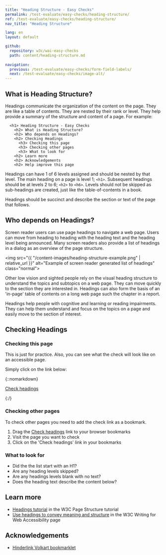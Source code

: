 ```yaml
---
title: "Heading Structure - Easy Checks"
permalink: /test-evaluate/easy-checks/heading-structure/
ref: /test-evaluate/easy-checks/heading-structure/
nav_title: "Heading Structure"

lang: en
layout: default

github:
  repository: w3c/wai-easy-checks
  path: content/heading-structure.md
  
navigation:
  previous: /test-evaluate/easy-checks/form-field-labels/
  next: /test-evaluate/easy-checks/image-alt/
---
```


## What is Heading Structure?

Headings communicate the organization of the content on the page. They are like a table of contents. They are nested by their rank or level. They help provide a summary of the structure and content of a page. For example:

```
  <h1> Heading Structure - Easy Checks
    <h2> What is Heading Structure?
    <h2> Who depends on Headings?
    <h2> Checking Headings
      <h3> Checking this page
      <h3> Checking other pages
      <h3> What to look for
    <h2> Learn more
    <h2> Acknowledgements
    <h2> Help improve this page
```

Headings can have 1 of 6 levels assigned and should be nested by that level. The main heading on a page is level 1; `<h1>`. Subsequent headings should be at levels 2 to 6; `<h2>` to `<h6>`. Levels should not be skipped as sub-headings are created, just like the table-of-contents in a book.
  
Headings should be succinct and describe the section or text of the page that follows.

## Who depends on Headings?

Screen reader users can use page headings to navigate a web page. Users can move from heading to heading with the heading text and the heading level being announced. Many screen readers also provide a list of headings in a dialog as an overview of the page structure.

<img src="{{ "/content-images/heading-structure-example.png" | relative_url }}" alt="Example of screen reader generated list of headings" class="normal">

Other low vision and sighted people rely on the visual heading structure to understand the topics and subtopics on a web page. They can move quickly to the section they are interested in. Headings can also form the basis of an 'in-page' table of contents on a long web page such the chapter in a report.

Headings help people with cognitive and learning or reading impairments. They can help them understand and focus on the topics on a page and easily move to the section of interest.

## Checking Headings

### Checking this page

This is just for practice. Also, you can see what the check will look like on an accessible page.

Simply click on the link below:

{::nomarkdown}
<p>
  <a class="button active" href="javascript:void%20function(){function%20a(){o.style.height=%220px%22,o.style.height=q.scrollingElement.scrollHeight+%22px%22}function%20b(a,b){console.log(%22function:%20check%22);for(var%20c=0,d=0;d%3Ca.length;d++)a[d][b]%26%26c++;return%20c}function%20c(a){console.log(%22function:%20parse%22);for(var%20b=%22%22,c=0;c%3Ca.length;c++){var%20e=a[c],f=e.el;b+=%22%3Cli%20class=\%22%22,b+=e.wrong%3F%22wrong-level%22:%22correct-level%22,b+=e.visible%3F%22%22:%22%20hidden%22,b+=e.visuallyhidden%3F%22%20visuallyhidden%22:%22%22,b+=%22\%22%20style=\%22margin-left:%20%22+e.level+%22em;\%22%3E%22,b+=%22%3Ca%20href=\%22%23%22+c+%22\%22%20target=\%22_top\%22%3E%22,b+=%22%3Cspan%20class=\%22level\%22%20data-level=\%22%22+e.level+%22\%22%3E%22+e.level+%22%3C/span%3E%20%22,b+=%22%3Cspan%20class=\%22text\%22%3E%22+d(f.textContent.replace(/\s+/g,%22%20%22)),b+=e.wrong%3F%22%20(skipped%20level)%22:%22%22,b+=e.visible%3F%22%22:%22%20(hidden)%22,b+=%22%3C/span%3E%22,b+=%22%3C/a%3E%22,b+=%22%3C/li%3E%22}return%22%3Cul%20id=\%22headings\%22%3E%22+b+%22%3C/ul%3E%22}function%20d(a){return(a+%22%22).replace(/%26/g,%22%26amp;%22).replace(/%3C/g,%22%26lt;%22).replace(/%3E/g,%22%26gt;%22).replace(/%22/g,%22%26quot;%22)}function%20e(a){console.log(%22function:%20isVisible%22);for(var%20b=window.getComputedStyle(a),c=!1;a;){if(%22none%22===b.display)return!1;if(!c){if(%22hidden%22===b.visibility)return!1;%22visible%22===b.visibility%26%26(c=!0)}if(%22true%22===a.getAttribute(%22aria-hidden%22))return!1;a=a.parentElement;try{b=window.getComputedStyle(a)}catch(a){return!0}}return!0}function%20f(a){var%20b=a.getBoundingClientRect(a);if(%22absolute%22===window.getComputedStyle(a).position){if(1%3E=b.width%26%261%3E=b.height)return!0;if(0%3E=b.right)return!0}}function%20g(a,b){console.log(%22function:%20init%22),b||(a.scrollIntoViewIfNeeded%3Fa.scrollIntoViewIfNeeded():a.scrollIntoView%26%26a.scrollIntoView()),setTimeout(function(){for(var%20b=Math.max,c=Math.min,d=a.getBoundingClientRect(),e=a.parentElement;!d.height%26%26!d.width%26%26!d.left%26%26!d.top%26%26e;)d=e.getBoundingClientRect(),!1,e=e.parentElement;e%26%26((d={left:d.left,top:d.top,bottom:d.bottom,right:d.right}).left=c(window.innerWidth,d.left),d.right=b(0,d.right),d.top=c(window.innerHeight,d.top),d.bottom=b(0,d.bottom),!document.getElementById(n.id)%26%26document.body.appendChild(n),n.style.left=d.left-10+%22px%22,n.style.width=d.right-d.left+20+%22px%22,n.style.top=d.top-10+%22px%22,n.style.height=d.bottom-d.top+20+%22px%22,n.style.display=%22block%22)},100)}function%20h(a){console.log(%22function:%20register%22);var%20b=function(){a.checked%3Fl():m()};b(),a.addEventListener(%22click%22,b)}function%20j(a){console.log(%22function:%20hide%22);for(var%20b=q.querySelectorAll(%22%23headings%20a%22),c=b.length-1;0%3C=c;c--)b[c]===a%3Fb[c].classList.add(%22is-active%22):b[c].classList.remove(%22is-active%22)}function%20k(a){console.log(%22function:%20remove%22);for(var%20b=a.target,c=document.body.querySelectorAll(%22*%22),d=!1,e=c.length-1;0%3C=e;e--){var%20f=c[e];if(d){for(var%20h=r.length-1;0%3C=h;h--)if(r[h].el===f%26%26r[h].visible)return%20g(r[h].el,!0),void%20j(q.querySelector(%22%23headings%20a[href=\%22%23%22+h+%22\%22]%22));}else%20f===b%26%26(d=!0,e++)}j(null)}function%20l(){document.body.addEventListener(%22mouseover%22,k)}function%20m(){document.body.removeEventListener(%22mouseover%22,k)}var%20n=document.createElement(%22DIV%22);n.id=%22h1-a11y-highlighterelement%22,n.style.cssText=%22pointer-events:none;position:fixed;border:1px%20dashed%20%23eed009;box-shadow:%200%200%209px%202px%20rgba(238,208,9,0.75);display:none;z-index:%20100000;transition:all%20200ms%22;var%20o=document.getElementById(%22ec-heading-bookmarklet%22);o%26%26document.body.removeChild(o),(o=document.createElement(%22DIV%22)).id=%22ec-heading-bookmarklet%22,o.style.cssText=%22position:fixed;top:0;right:0;max-height:100%25;box-shadow:0%200%2080px%20rgba(0,0,0,0.3);width:20%25;min-width:320px;max-width:450px;z-index:100001%22;var%20p=document.createElement(%22IFRAME%22);p.style.width=%22100%25%22,p.style.height=%22100%25%22,p.style.borderWidth=%220%22;var%20q,r=function(){for(var%20a=0,b=document.querySelectorAll(%22h1,h2,h3,h4,h5,h6,h7,[role=\%22heading\%22]%22),c=[],d=0;d%3Cb.length;d++){var%20g=b[d],h=e(b[d]),j=parseInt(%22heading%22==g.getAttribute(%22role%22)%26%26g.getAttribute(%22aria-level%22)||g.nodeName.substr(1));if(h){var%20k=j%3Ea%26%26j!==a+1;a=j}else%20k=!1;c.push({visible:h,visuallyhidden:h%26%26f(g),wrong:k,level:j,el:g})}return%20c}();o.appendChild(p),p.onload=function(){function%20d(b,c){var%20d=q.getElementById(b),e=q.querySelector(%22.result%22);if(d){var%20f=function(b){d.checked%3Fe.classList.add(c):e.classList.remove(c),b%26%26a()};d.addEventListener(%22change%22,f,!1),d.addEventListener(%22click%22,f,!1),f()}}p.onload=function(){},(q=p.contentWindow.document).open(),q.write(%22%3Chtml%3E%20%3Chead%3E%20%3Cmeta%20name=\%22viewport\%22%20content=\%22width=device-width,minimum-scale=1.0,initial-scale=1,user-scalable=yes\%22%3E%3Cstyle%3E*{margin:0;padding:0;border:0}body{font:14px/1.6%20sans;font-family:Noto%20Sans,Trebuchet%20MS,Helvetica%20Neue,Arial,sans-serif;color:%231d1d1d;background:rgba(255,255,255,0.95);border:1px%20solid%20transparent;padding:15px}main{white-space:nowrap;overflow-x:hidden;text-overflow:%20ellipsis}ul{margin:0%200%200%20-10px;padding:0}li{color:%231d1d1d;list-style:none;margin-left:20px;display:-webkit-box;display:-ms-flexbox;display:flex}main%20a{color:inherit;text-decoration:none;display:inline-block;max-width:30em;overflow:hidden;text-overflow:ellipsis;padding:2px%204px%202px%2025px;position:relative;line-height:%201.3;border-radius:3px}main%20a%3E.level{display:inline-block;background-color:%23003366;color:%23FAFAFC;font-size:85%25;font-weight:bold;width:2.7ex;height:2.7ex;text-align:center;-webkit-box-sizing:border-box;box-sizing:border-box;position:absolute;left:2px;top:2px;padding-top:1px}li.hidden{color:black;text-decoration:line-through;opacity:0.5}.result:not(.show-hidden)%20li.hidden{display:none}.result.mark-visuallyhidden%20li.visuallyhidden%20.level:before{color:inherit}.result.mark-visuallyhidden%20li.visuallyhidden%20.level{border:1px%20dashed;background:white}.result.mark-visuallyhidden%20li.visuallyhidden:after{content:\%22(visually%20hidden)\%22}li.wrong-level{color:%23AF3A37}a.is-active{-webkit-box-shadow:0%200%205px%201px%20%233CBEFF;box-shadow:0%200%205px%201px%20%233CBEFF}main%20a:hover{background-color:%23003366}main%20a:hover%3E.text{color:%23FAFAFC}main%20a:hover%3E.level{background-color:transparent}header,main{padding-top:5px;padding-bottom:15px;padding-right:5em;margin-bottom:1em;border-bottom:1px%20solid%20%23eee}legend{margin-right:1em;font-weight:bold}%40media(min-width:340px){legend{float:left}}.options{display:-webkit-box;display:-ms-flexbox;display:flex;-ms-flex-wrap:wrap;flex-wrap:wrap}.options%20.input{margin-right:2em}.count{background:%23ddd;border-radius:4px;padding:1px%203px}.tooltip{font-family:Trebuchet%20MS,Helvetica%20Neue,Arial,sans-serif;position:relative}.tooltip:before{content:'\u2139\uFE0F'}.tooltip:focus:after,.tooltip:hover:after{content:attr(title);position:absolute;background:white;padding:4px%2010px;top:70%25;left:70%25;width:10em;-webkit-box-shadow:0%202px%2020px%20rgba(0,0,0,0.3);box-shadow:0%202px%2020px%20rgba(0,0,0,0.3);white-space:normal;border-radius:8px;border-top-left-radius:0;z-index:1;pointer-events:none}.button-close{position:absolute;top:15px;right:15px;padding:5px%2010px;border-radius:5px;border:1px%20solid%20transparent;font-size:inherit;color:white;background-color:%23003366;cursor:pointer}.button-close:hover{color:white;background-color:%23003366}%3C/style%3E%3C/head%3E%3Cbody%3E%3Cheader%3E%3Cbutton%20class=\%22button-close\%22%20data-action=\%22close\%22%3EX%3C/button%3E%3Cfieldset%3E%3Clegend%3EOptions%3C/legend%3E%3Cdiv%20class=\%22options\%22%3E%3Cdiv%20class=\%22input\%22%3E%3Cinput%20type=\%22checkbox\%22%20name=\%22options\%22%20id=\%22o-hidden\%22%3E%20%3Clabel%20for=\%22o-hidden\%22%3EShow%20hidden%20%3Cspan%20class=\%22count\%22%20id=\%22o-hidden-count\%22%3E%3C/span%3E%20%3Cspan%20class=\%22tooltip\%22%20title=\%22also%20hidden%20for%20screenreaders\%22%20tabindex=\%220\%22%3E%3C/span%3E%3C/label%3E%20%3C/div%3E%20%3Cdiv%20class=\%22input\%22%3E%20%3Cinput%20type=\%22checkbox\%22%20name=\%22options\%22%20id=\%22o-visuallyhidden\%22%3E%20%3Clabel%20for=\%22o-visuallyhidden\%22%3EMark%20visually%20hidden%20%3Cspan%20class=\%22count\%22%20id=\%22o-visuallyhidden-count\%22%3E%3C/span%3E%20%3Cspan%20class=\%22tooltip\%22%20title=\%22only%20visible%20for%20screenreaders\%22%20tabindex=\%220\%22%3E%3C/span%3E%3C/label%3E%20%3C/div%3E%20%3Cdiv%20class=\%22input\%22%3E%20%3Cinput%20type=\%22checkbox\%22%20name=\%22options\%22%20id=\%22o-highlight\%22%3E%20%3Clabel%20for=\%22o-highlight\%22%3EHover-Highlight%20%3Cspan%20class=\%22tooltip\%22%20title=\%22Highlight%20the%20corresponding%20heading%20when%20hovering%20over%20elements%20of%20the%20page\%22%20tabindex=\%220\%22%3E%3C/span%3E%3C/label%3E%3C/div%3E%3C/div%3E%3C/fieldset%3E%3C/header%3E%3Cmain%20id=\%22result\%22%20class=\%22result\%22%3E%3C/main%3E%3Caside%20id=\%22wai-info-box\%22%3E%3Cp%3EFind%20out%20more%20about%20%3Ca%20href=\%22/wai/easy-checks/heading-structure/\%22%3EChecking%20Heading%20Structure%3C/a%3E%3C/aside%3E%3C/body%3E%3C/html%3E%22),q.close();var%20e=q.querySelector(%22[data-action=\%22close\%22]%22);e%26%26e.addEventListener(%22click%22,function(){m(),window.removeEventListener(%22resize%22,a),document.body.removeChild(o),document.getElementById(n.id)%26%26document.body.removeChild(n)});var%20f=q.querySelector(%22%23result%22);f%26%26(f.innerHTML=c(r)),(f=q.querySelector(%22%23o-hidden-count%22))%26%26(f.innerText=r.length-b(r,%22visible%22)),(f=q.querySelector(%22%23o-visuallyhidden-count%22))%26%26(f.innerText=b(r,%22visuallyhidden%22)),d(%22o-hidden%22,%22show-hidden%22),d(%22o-visuallyhidden%22,%22mark-visuallyhidden%22),h(q.getElementById(%22o-highlight%22)),a(),q.addEventListener(%22click%22,function(a){console.log(%22function:%20unnamed%20mouseover%20thing%20at%20the%20end%22);var%20b;if(%22A%22===a.target.nodeName.toUpperCase()%3Fb=a.target:a.target.parentElement%26%26%22A%22===a.target.parentElement.nodeName.toUpperCase()%26%26(b=a.target.parentElement),b){var%20c=parseInt(b.getAttribute(%22href%22).substr(1),10);g(r[c].el)}},!1),window.addEventListener(%22resize%22,a)},document.body.appendChild(o)}();">Check headings</a>
</p>
{:/}

### Checking other pages

To check other pages you need to add the check link as a bookmark.

1. Drag the <a class="button active" href="javascript:void%20function(){function%20a(){o.style.height=%220px%22,o.style.height=q.scrollingElement.scrollHeight+%22px%22}function%20b(a,b){console.log(%22function:%20check%22);for(var%20c=0,d=0;d%3Ca.length;d++)a[d][b]%26%26c++;return%20c}function%20c(a){console.log(%22function:%20parse%22);for(var%20b=%22%22,c=0;c%3Ca.length;c++){var%20e=a[c],f=e.el;b+=%22%3Cli%20class=\%22%22,b+=e.wrong%3F%22wrong-level%22:%22correct-level%22,b+=e.visible%3F%22%22:%22%20hidden%22,b+=e.visuallyhidden%3F%22%20visuallyhidden%22:%22%22,b+=%22\%22%20style=\%22margin-left:%20%22+e.level+%22em;\%22%3E%22,b+=%22%3Ca%20href=\%22%23%22+c+%22\%22%20target=\%22_top\%22%3E%22,b+=%22%3Cspan%20class=\%22level\%22%20data-level=\%22%22+e.level+%22\%22%3E%22+e.level+%22%3C/span%3E%20%22,b+=%22%3Cspan%20class=\%22text\%22%3E%22+d(f.textContent.replace(/\s+/g,%22%20%22)),b+=e.wrong%3F%22%20(skipped%20level)%22:%22%22,b+=e.visible%3F%22%22:%22%20(hidden)%22,b+=%22%3C/span%3E%22,b+=%22%3C/a%3E%22,b+=%22%3C/li%3E%22}return%22%3Cul%20id=\%22headings\%22%3E%22+b+%22%3C/ul%3E%22}function%20d(a){return(a+%22%22).replace(/%26/g,%22%26amp;%22).replace(/%3C/g,%22%26lt;%22).replace(/%3E/g,%22%26gt;%22).replace(/%22/g,%22%26quot;%22)}function%20e(a){console.log(%22function:%20isVisible%22);for(var%20b=window.getComputedStyle(a),c=!1;a;){if(%22none%22===b.display)return!1;if(!c){if(%22hidden%22===b.visibility)return!1;%22visible%22===b.visibility%26%26(c=!0)}if(%22true%22===a.getAttribute(%22aria-hidden%22))return!1;a=a.parentElement;try{b=window.getComputedStyle(a)}catch(a){return!0}}return!0}function%20f(a){var%20b=a.getBoundingClientRect(a);if(%22absolute%22===window.getComputedStyle(a).position){if(1%3E=b.width%26%261%3E=b.height)return!0;if(0%3E=b.right)return!0}}function%20g(a,b){console.log(%22function:%20init%22),b||(a.scrollIntoViewIfNeeded%3Fa.scrollIntoViewIfNeeded():a.scrollIntoView%26%26a.scrollIntoView()),setTimeout(function(){for(var%20b=Math.max,c=Math.min,d=a.getBoundingClientRect(),e=a.parentElement;!d.height%26%26!d.width%26%26!d.left%26%26!d.top%26%26e;)d=e.getBoundingClientRect(),!1,e=e.parentElement;e%26%26((d={left:d.left,top:d.top,bottom:d.bottom,right:d.right}).left=c(window.innerWidth,d.left),d.right=b(0,d.right),d.top=c(window.innerHeight,d.top),d.bottom=b(0,d.bottom),!document.getElementById(n.id)%26%26document.body.appendChild(n),n.style.left=d.left-10+%22px%22,n.style.width=d.right-d.left+20+%22px%22,n.style.top=d.top-10+%22px%22,n.style.height=d.bottom-d.top+20+%22px%22,n.style.display=%22block%22)},100)}function%20h(a){console.log(%22function:%20register%22);var%20b=function(){a.checked%3Fl():m()};b(),a.addEventListener(%22click%22,b)}function%20j(a){console.log(%22function:%20hide%22);for(var%20b=q.querySelectorAll(%22%23headings%20a%22),c=b.length-1;0%3C=c;c--)b[c]===a%3Fb[c].classList.add(%22is-active%22):b[c].classList.remove(%22is-active%22)}function%20k(a){console.log(%22function:%20remove%22);for(var%20b=a.target,c=document.body.querySelectorAll(%22*%22),d=!1,e=c.length-1;0%3C=e;e--){var%20f=c[e];if(d){for(var%20h=r.length-1;0%3C=h;h--)if(r[h].el===f%26%26r[h].visible)return%20g(r[h].el,!0),void%20j(q.querySelector(%22%23headings%20a[href=\%22%23%22+h+%22\%22]%22));}else%20f===b%26%26(d=!0,e++)}j(null)}function%20l(){document.body.addEventListener(%22mouseover%22,k)}function%20m(){document.body.removeEventListener(%22mouseover%22,k)}var%20n=document.createElement(%22DIV%22);n.id=%22h1-a11y-highlighterelement%22,n.style.cssText=%22pointer-events:none;position:fixed;border:1px%20dashed%20%23eed009;box-shadow:%200%200%209px%202px%20rgba(238,208,9,0.75);display:none;z-index:%20100000;transition:all%20200ms%22;var%20o=document.getElementById(%22ec-heading-bookmarklet%22);o%26%26document.body.removeChild(o),(o=document.createElement(%22DIV%22)).id=%22ec-heading-bookmarklet%22,o.style.cssText=%22position:fixed;top:0;right:0;max-height:100%25;box-shadow:0%200%2080px%20rgba(0,0,0,0.3);width:20%25;min-width:320px;max-width:450px;z-index:100001%22;var%20p=document.createElement(%22IFRAME%22);p.style.width=%22100%25%22,p.style.height=%22100%25%22,p.style.borderWidth=%220%22;var%20q,r=function(){for(var%20a=0,b=document.querySelectorAll(%22h1,h2,h3,h4,h5,h6,h7,[role=\%22heading\%22]%22),c=[],d=0;d%3Cb.length;d++){var%20g=b[d],h=e(b[d]),j=parseInt(%22heading%22==g.getAttribute(%22role%22)%26%26g.getAttribute(%22aria-level%22)||g.nodeName.substr(1));if(h){var%20k=j%3Ea%26%26j!==a+1;a=j}else%20k=!1;c.push({visible:h,visuallyhidden:h%26%26f(g),wrong:k,level:j,el:g})}return%20c}();o.appendChild(p),p.onload=function(){function%20d(b,c){var%20d=q.getElementById(b),e=q.querySelector(%22.result%22);if(d){var%20f=function(b){d.checked%3Fe.classList.add(c):e.classList.remove(c),b%26%26a()};d.addEventListener(%22change%22,f,!1),d.addEventListener(%22click%22,f,!1),f()}}p.onload=function(){},(q=p.contentWindow.document).open(),q.write(%22%3Chtml%3E%20%3Chead%3E%20%3Cmeta%20name=\%22viewport\%22%20content=\%22width=device-width,minimum-scale=1.0,initial-scale=1,user-scalable=yes\%22%3E%3Cstyle%3E*{margin:0;padding:0;border:0}body{font:14px/1.6%20sans;font-family:Noto%20Sans,Trebuchet%20MS,Helvetica%20Neue,Arial,sans-serif;color:%231d1d1d;background:rgba(255,255,255,0.95);border:1px%20solid%20transparent;padding:15px}main{white-space:nowrap;overflow-x:hidden;text-overflow:%20ellipsis}ul{margin:0%200%200%20-10px;padding:0}li{color:%231d1d1d;list-style:none;margin-left:20px;display:-webkit-box;display:-ms-flexbox;display:flex}main%20a{color:inherit;text-decoration:none;display:inline-block;max-width:30em;overflow:hidden;text-overflow:ellipsis;padding:2px%204px%202px%2025px;position:relative;line-height:%201.3;border-radius:3px}main%20a%3E.level{display:inline-block;background-color:%23003366;color:%23FAFAFC;font-size:85%25;font-weight:bold;width:2.7ex;height:2.7ex;text-align:center;-webkit-box-sizing:border-box;box-sizing:border-box;position:absolute;left:2px;top:2px;padding-top:1px}li.hidden{color:black;text-decoration:line-through;opacity:0.5}.result:not(.show-hidden)%20li.hidden{display:none}.result.mark-visuallyhidden%20li.visuallyhidden%20.level:before{color:inherit}.result.mark-visuallyhidden%20li.visuallyhidden%20.level{border:1px%20dashed;background:white}.result.mark-visuallyhidden%20li.visuallyhidden:after{content:\%22(visually%20hidden)\%22}li.wrong-level{color:%23AF3A37}a.is-active{-webkit-box-shadow:0%200%205px%201px%20%233CBEFF;box-shadow:0%200%205px%201px%20%233CBEFF}main%20a:hover{background-color:%23003366}main%20a:hover%3E.text{color:%23FAFAFC}main%20a:hover%3E.level{background-color:transparent}header,main{padding-top:5px;padding-bottom:15px;padding-right:5em;margin-bottom:1em;border-bottom:1px%20solid%20%23eee}legend{margin-right:1em;font-weight:bold}%40media(min-width:340px){legend{float:left}}.options{display:-webkit-box;display:-ms-flexbox;display:flex;-ms-flex-wrap:wrap;flex-wrap:wrap}.options%20.input{margin-right:2em}.count{background:%23ddd;border-radius:4px;padding:1px%203px}.tooltip{font-family:Trebuchet%20MS,Helvetica%20Neue,Arial,sans-serif;position:relative}.tooltip:before{content:'\u2139\uFE0F'}.tooltip:focus:after,.tooltip:hover:after{content:attr(title);position:absolute;background:white;padding:4px%2010px;top:70%25;left:70%25;width:10em;-webkit-box-shadow:0%202px%2020px%20rgba(0,0,0,0.3);box-shadow:0%202px%2020px%20rgba(0,0,0,0.3);white-space:normal;border-radius:8px;border-top-left-radius:0;z-index:1;pointer-events:none}.button-close{position:absolute;top:15px;right:15px;padding:5px%2010px;border-radius:5px;border:1px%20solid%20transparent;font-size:inherit;color:white;background-color:%23003366;cursor:pointer}.button-close:hover{color:white;background-color:%23003366}%3C/style%3E%3C/head%3E%3Cbody%3E%3Cheader%3E%3Cbutton%20class=\%22button-close\%22%20data-action=\%22close\%22%3EX%3C/button%3E%3Cfieldset%3E%3Clegend%3EOptions%3C/legend%3E%3Cdiv%20class=\%22options\%22%3E%3Cdiv%20class=\%22input\%22%3E%3Cinput%20type=\%22checkbox\%22%20name=\%22options\%22%20id=\%22o-hidden\%22%3E%20%3Clabel%20for=\%22o-hidden\%22%3EShow%20hidden%20%3Cspan%20class=\%22count\%22%20id=\%22o-hidden-count\%22%3E%3C/span%3E%20%3Cspan%20class=\%22tooltip\%22%20title=\%22also%20hidden%20for%20screenreaders\%22%20tabindex=\%220\%22%3E%3C/span%3E%3C/label%3E%20%3C/div%3E%20%3Cdiv%20class=\%22input\%22%3E%20%3Cinput%20type=\%22checkbox\%22%20name=\%22options\%22%20id=\%22o-visuallyhidden\%22%3E%20%3Clabel%20for=\%22o-visuallyhidden\%22%3EMark%20visually%20hidden%20%3Cspan%20class=\%22count\%22%20id=\%22o-visuallyhidden-count\%22%3E%3C/span%3E%20%3Cspan%20class=\%22tooltip\%22%20title=\%22only%20visible%20for%20screenreaders\%22%20tabindex=\%220\%22%3E%3C/span%3E%3C/label%3E%20%3C/div%3E%20%3Cdiv%20class=\%22input\%22%3E%20%3Cinput%20type=\%22checkbox\%22%20name=\%22options\%22%20id=\%22o-highlight\%22%3E%20%3Clabel%20for=\%22o-highlight\%22%3EHover-Highlight%20%3Cspan%20class=\%22tooltip\%22%20title=\%22Highlight%20the%20corresponding%20heading%20when%20hovering%20over%20elements%20of%20the%20page\%22%20tabindex=\%220\%22%3E%3C/span%3E%3C/label%3E%3C/div%3E%3C/div%3E%3C/fieldset%3E%3C/header%3E%3Cmain%20id=\%22result\%22%20class=\%22result\%22%3E%3C/main%3E%3Caside%20id=\%22wai-info-box\%22%3E%3Cp%3EFind%20out%20more%20about%20%3Ca%20href=\%22/wai/easy-checks/heading-structure/\%22%3EChecking%20Heading%20Structure%3C/a%3E%3C/aside%3E%3C/body%3E%3C/html%3E%22),q.close();var%20e=q.querySelector(%22[data-action=\%22close\%22]%22);e%26%26e.addEventListener(%22click%22,function(){m(),window.removeEventListener(%22resize%22,a),document.body.removeChild(o),document.getElementById(n.id)%26%26document.body.removeChild(n)});var%20f=q.querySelector(%22%23result%22);f%26%26(f.innerHTML=c(r)),(f=q.querySelector(%22%23o-hidden-count%22))%26%26(f.innerText=r.length-b(r,%22visible%22)),(f=q.querySelector(%22%23o-visuallyhidden-count%22))%26%26(f.innerText=b(r,%22visuallyhidden%22)),d(%22o-hidden%22,%22show-hidden%22),d(%22o-visuallyhidden%22,%22mark-visuallyhidden%22),h(q.getElementById(%22o-highlight%22)),a(),q.addEventListener(%22click%22,function(a){console.log(%22function:%20unnamed%20mouseover%20thing%20at%20the%20end%22);var%20b;if(%22A%22===a.target.nodeName.toUpperCase()%3Fb=a.target:a.target.parentElement%26%26%22A%22===a.target.parentElement.nodeName.toUpperCase()%26%26(b=a.target.parentElement),b){var%20c=parseInt(b.getAttribute(%22href%22).substr(1),10);g(r[c].el)}},!1),window.addEventListener(%22resize%22,a)},document.body.appendChild(o)}();">Check headings</a> link to your browser bookmarks
2. Visit the page you want to check
3. Click on the 'Check headings' link in your bookmarks

### What to look for

* Did the the list start with an H1?
* Are any heading levels skipped?
* Are any headings levels blank with no text?
* Does the heading text describe the content below?

## Learn more

* [Headings tutorial](https://www.w3.org/WAI/tutorials/page-structure/headings/) in the W3C Page Structure tutorial
* [Use headings to convey meaning and structure](https://www.w3.org/WAI/tips/writing/#use-headings-to-convey-meaning-and-structure) in the W3C Writing for Web Accessibility page

## Acknowledgements

* [Hinderlink Volkart bookmarklet](https://github.com/hinderlingvolkart/h123/)